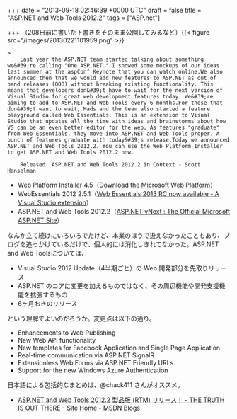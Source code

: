 
+++
date = "2013-09-18 02:46:39 +0000 UTC"
draft = false
title = "ASP.NET and Web Tools 2012.2"
tags = ["ASP.net"]

+++
（208日前に書いた下書きをそのまま公開してみるなど）{{< figure src="/images/20130221101959.png"  >}}

    >
        Last year the ASP.NET team started talking about something we&#39;re calling "One ASP.NET." I showed some mockups of our ideas last summer at the aspConf Keynote that you can watch online.We also announced then that we would add new features to ASP.NET as out of band releases (OOB) without breaking existing functionality. This means that developers don&#39;t have to wait for the next version of Visual Studio for great web development features today. We&#39;re aiming to add to ASP.NET and Web Tools every 6 months.For those that don&#39;t want to wait, Mads and the team also started a feature playground called Web Essentials. This is an extension to Visual Studio that updates all the time with ideas and brainstorms about how VS can be an even better editor for the web. As features "graduate" from Web Essentials, they move into ASP.NET and Web Tools proper. A bunch of features graduate with today&#39;s release.Today we announced ASP.NET and Web Tools 2012.2. You can use the Web Platform Installer to get ASP.NET and Web Tools 2012.2 now.

        Released: ASP.NET and Web Tools 2012.2 in Context - Scott Hanselman
    

<ul>
<li>Web Platform Installer 4.5（<a href="http://www.microsoft.com/web/downloads/platform.aspx">Download the Microsoft Web Platform</a>）</li>
<li>WebEssentials 2012 2.5.1（<a href="http://vswebessentials.com/">Web Essentials 2013 RC now available - A Visual Studio extension</a>）</li>
<li>ASP.NET and Web Tools 2012.2（<a href="http://www.asp.net/vnext">ASP.NET vNext : The Official Microsoft ASP.NET Site</a>）</li>
</ul>なんか立て続けにいろいろでたけど、本業のほうで扱えなかったこともあり、ブログを追っかけているだけで、個人的には消化しきれてなかった。ASP.NET and Web Toolsについては、

<ul>
<li>Visual Studio 2012 Update（4半期ごと）の Web 開発部分を先取りリリース</li>
<li>ASP.NET のコアに変更を加えるものではなく、その周辺機能や開発支援機能を拡張するもの</li>
<li>6ヶ月おきのリリース</li>
</ul>という理解でよいのだろうか。変更点は以下の通り。

<ul>
<li>Enhancements to Web Publishing</li>
<li>New Web API functionality</li>
<li>New templates for Facebook Application and Single Page Application</li>
<li>Real-time communication via ASP.NET SignalR</li>
<li>Extensionless Web Forms via ASP.NET Friendly URLs</li>
<li>Support for the new Windows Azure Authentication</li>
</ul>日本語による包括的なまとめは、@chack411 さんがオススメ。

<ul>
<li><a href="http://blogs.msdn.com/b/chack/archive/2013/02/19/aspnet-web-tools-2012.2-released.aspx">ASP.NET and Web Tools 2012.2 製品版 (RTM) リリース！ - THE TRUTH IS OUT THERE - Site Home - MSDN Blogs</a></li>
</ul>

